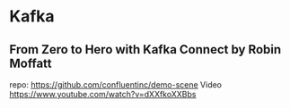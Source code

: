 # Kafka

## From Zero to Hero with Kafka Connect by Robin Moffatt 
repo: https://github.com/confluentinc/demo-scene
Video https://www.youtube.com/watch?v=dXXfkoXXBbs
